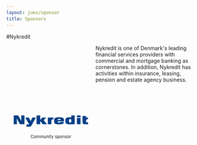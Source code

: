 ```yaml
---
layout: jues/sponsor
title: Sponsors
---
```

#Nykredit
<div style="width:200px;float:left;padding:20px">
  <div style="height:200px;position:relative;">
    <a href="http://www.nykredit.com" target="_blank"><img style="position: absolute; bottom: 0;width:200px" src="/jues15/images/nykredit.png" /></a>
  </div>
  <div style="height:40px;text-align:center;font-size:82%;padding-top:20px;">Community sponsor</div>
</div>

Nykredit is one of Denmark's leading financial services providers with commercial and mortgage banking as cornerstones. In addition, Nykredit has activities within insurance, leasing, pension and estate agency business.
